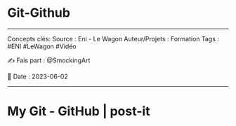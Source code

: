# Git-Github
---
Concepts clés: 
Source : Eni - Le Wagon
Auteur/Projets :  Formation 
Tags : #ENI #LeWagon #Vidéo 

✍  Fais part : @SmockingArt

🧭 Date : 2023-06-02


***

# My Git - GitHub | post-it

